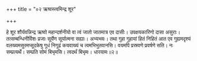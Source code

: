 +++
title = "०२ ऋष्वस्त्वमिन्द्र शूर"

+++

हे शूर शौर्यवन्निन्द्र ऋष्वो महान्दर्शनीयो वा त्वं जातो जातमात्र एव दासीः। उपक्षयकारिणो दासा असुराः। तत्सम्बन्धिनीर्विशः प्रजाः सूर्येण सूर्यात्मना सह्याः। अभ्यभवः। तथा गुहा गुहायां हितं निहितं आत एव गुह्यमदृश्यं वलख्यमसुरमप्सूदकेषु गूधं निगूढं कयवाख्यं च त्वमभिभुतवानसि। वयमपि प्रस्रवणे प्रवर्षणे सति। नः सम्प्रत्यर्थे। सम्प्रति सोमं बिभृमसि। त्वदर्थं बिभृमः। धारयामः॥२॥